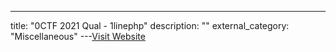 ---
title: "0CTF 2021 Qual - 1linephp"
description: ""
external_category: "Miscellaneous"
---[Visit Website](https://github.com/w181496/CTF/tree/master/0ctf2021_qual/1linephp)

